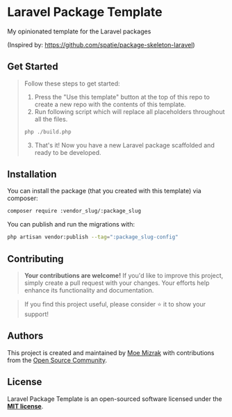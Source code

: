 # Laravel Package Template
My opinionated template for the Laravel packages

(Inspired by: https://github.com/spatie/package-skeleton-laravel)

## Get Started
> Follow these steps to get started:
> 1. Press the "Use this template" button at the top of this repo to create a new repo with the contents of this template.
> 2. Run following script which will replace all placeholders throughout all the files. 
>   ```bash
>   php ./build.php
>   ```
>   
> 3. That's it! Now you have a new Laravel package scaffolded and ready to be developed.

## Installation
You can install the package (that you created with this template) via composer:
  ```bash
  composer require :vendor_slug/:package_slug
  ```

You can publish and run the migrations with:
  ```bash
  php artisan vendor:publish --tag=":package_slug-config"
  ```

## Contributing

> **Your contributions are welcome!** If you'd like to improve this project, simply create a pull request with your changes. Your efforts help enhance its functionality and documentation.

> If you find this project useful, please consider ⭐ it to show your support!

## Authors
This project is created and maintained by [Moe Mizrak](https://github.com/moe-mizrak) with contributions from the [Open Source Community](https://github.com/laplace-demon-ai/demon-dextral-horn/graphs/contributors).

## License
Laravel Package Template is an open-sourced software licensed under the **[MIT license](LICENSE)**.